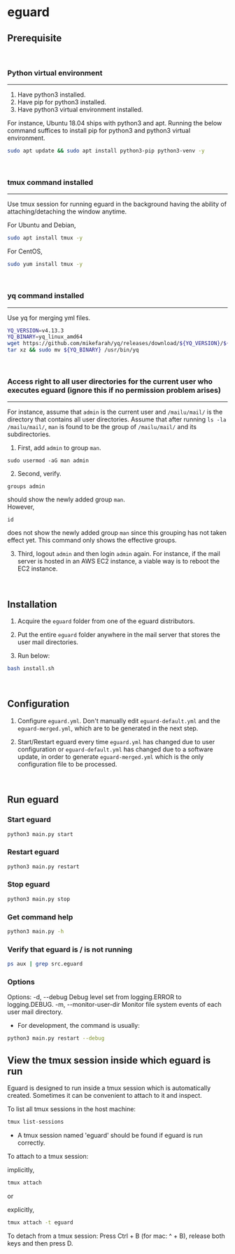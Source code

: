 # eguard

## Prerequisite
<br>

### Python virtual environment
---
1. Have python3 installed.
2. Have pip for python3 installed.
3. Have python3 virtual environment installed.  

For instance, Ubuntu 18.04 ships with python3 and apt. Running the below command suffices to install pip for python3 and python3 virtual environment.
```bash
sudo apt update && sudo apt install python3-pip python3-venv -y

```

<br>

### tmux command installed
---
Use tmux session for running eguard in the background having the ability of attaching/detaching the window anytime.

For Ubuntu and Debian,
```bash
sudo apt install tmux -y

```

For CentOS,
```bash
sudo yum install tmux -y

```

<br>

### yq command installed
---
Use yq for merging yml files.
```bash
YQ_VERSION=v4.13.3
YQ_BINARY=yq_linux_amd64
wget https://github.com/mikefarah/yq/releases/download/${YQ_VERSION}/${YQ_BINARY}.tar.gz -O - |\
tar xz && sudo mv ${YQ_BINARY} /usr/bin/yq

```

<br>

### Access right to all user directories for the current user who executes eguard (ignore this if no permission problem arises)
---
For instance, assume that `admin` is the current user and `/mailu/mail/` is the directory that contains all user directories. Assume that after running ```ls -la /mailu/mail/```, `man` is found to be the group of `/mailu/mail/` and its subdirectories.  

1. First, add `admin` to group `man`.
```
sudo usermod -aG man admin
```
2.  Second, verify.
```
groups admin
```
should show the newly added group `man`.  
However, 
```
id
```
does not show the newly added group `man` since this grouping has not taken effect yet. This command only shows the effective groups.  

3. Third, logout `admin` and then login `admin` again. For instance, if the mail server is hosted in an AWS EC2 instance, a viable way is to reboot the EC2 instance.

<br>

## Installation
1. Acquire the `eguard` folder from one of the eguard distributors.

2. Put the entire `eguard` folder anywhere in the mail server that stores the user mail directories.

3. Run below:
```bash
bash install.sh

```

<br>

## Configuration
1. Configure `eguard.yml`. Don't manually edit `eguard-default.yml` and the `eguard-merged.yml`, which are to be generated in the next step.

2. Start/Restart eguard every time `eguard.yml` has changed due to user configuration or `eguard-default.yml` has changed due to a software update, in order to generate `eguard-merged.yml` which is the only configuration file to be processed.

<br>

## Run eguard
### Start eguard
```bash
python3 main.py start

```

### Restart eguard
```bash
python3 main.py restart

```

### Stop eguard
```bash
python3 main.py stop

```

### Get command help
```bash
python3 main.py -h

```

### Verify that eguard is / is not running
```bash
ps aux | grep src.eguard
```

### Options
Options:
  -d, --debug                     Debug level set from logging.ERROR to
                                  logging.DEBUG.
  -m, --monitor-user-dir          Monitor file system events of each user mail
                                  directory.

- For development, the command is usually:
```bash
python3 main.py restart --debug
```

## View the tmux session inside which eguard is run
Eguard is designed to run inside a tmux session which is automatically created.
Sometimes it can be convenient to attach to it and inspect.

To list all tmux sessions in the host machine:
```bash
tmux list-sessions
```
- A tmux session named 'eguard' should be found if eguard is run correctly.

To attach to a tmux session:

implicitly,
```bash
tmux attach
```

or

explicitly,
```bash
tmux attach -t eguard
```

To detach from a tmux session:
Press Ctrl + B (for mac: ^ + B), release both keys and then press D.